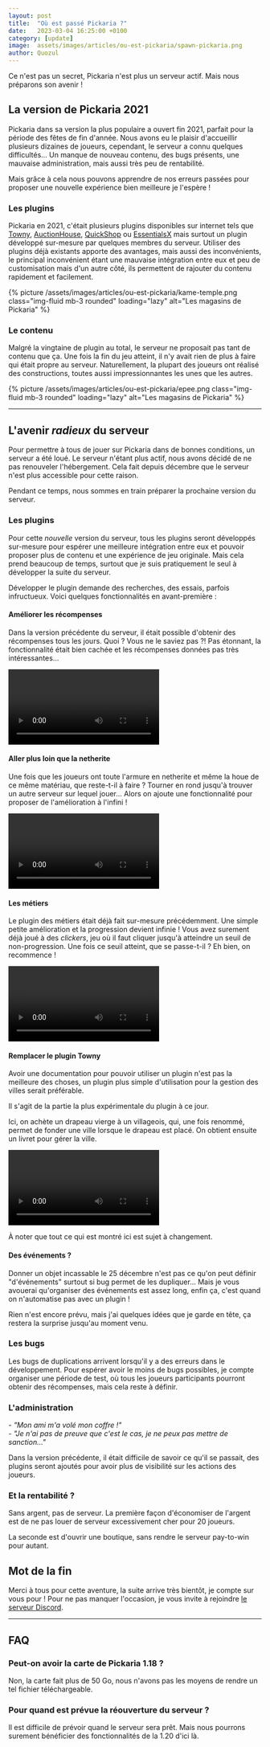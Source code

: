```yaml
---
layout: post
title:  "Où est passé Pickaria ?"
date:   2023-03-04 16:25:00 +0100
category: [update]
image:  assets/images/articles/ou-est-pickaria/spawn-pickaria.png
author: Quozul
---
```


Ce n'est pas un secret, Pickaria n'est plus un serveur actif. Mais nous préparons son avenir !

## La version de Pickaria 2021

Pickaria dans sa version la plus populaire a ouvert fin 2021, parfait pour la période des fêtes de fin d'année.
Nous avons eu le plaisir d'accueillir plusieurs dizaines de joueurs, cependant, le serveur a connu quelques difficultés...
Un manque de nouveau contenu, des bugs présents, une mauvaise administration, mais aussi très peu de rentabilité.

Mais grâce à cela nous pouvons apprendre de nos erreurs passées pour proposer une nouvelle expérience bien meilleure je l'espère !

### Les plugins

Pickaria en 2021, c'était plusieurs plugins disponibles sur internet tels que [Towny](https://www.spigotmc.org/resources/72694/), [AuctionHouse](https://www.spigotmc.org/resources/61836/), [QuickShop](https://www.spigotmc.org/resources/62575/) ou [EssentialsX](https://www.spigotmc.org/resources/9089/) mais surtout un plugin développé sur-mesure par quelques membres du serveur.
Utiliser des plugins déjà existants apporte des avantages, mais aussi des inconvénients, le principal inconvénient étant une mauvaise intégration entre eux et peu de customisation mais d'un autre côté, ils permettent de rajouter du contenu rapidement et facilement.

{% picture /assets/images/articles/ou-est-pickaria/kame-temple.png class="img-fluid mb-3 rounded" loading="lazy" alt="Les magasins de Pickaria" %}

### Le contenu

Malgré la vingtaine de plugin au total, le serveur ne proposait pas tant de contenu que ça. Une fois la fin du jeu atteint, il n'y avait rien de plus à faire qui était propre au serveur.
Naturellement, la plupart des joueurs ont réalisé des constructions, toutes aussi impressionnantes les unes que les autres.

{% picture /assets/images/articles/ou-est-pickaria/epee.png class="img-fluid mb-3 rounded" loading="lazy" alt="Les magasins de Pickaria" %}

---

## L'avenir *radieux* du serveur

Pour permettre à tous de jouer sur Pickaria dans de bonnes conditions, un serveur a été loué.
Le serveur n'étant plus actif, nous avons décidé de ne pas renouveler l'hébergement.
Cela fait depuis décembre que le serveur n'est plus accessible pour cette raison.

Pendant ce temps, nous sommes en train préparer la prochaine version du serveur.

### Les plugins

Pour cette *nouvelle* version du serveur, tous les plugins seront développés sur-mesure pour espérer une meilleure intégration entre eux et pouvoir proposer plus de contenu et une expérience de jeu originale.
Mais cela prend beaucoup de temps, surtout que je suis pratiquement le seul à développer la suite du serveur.

Développer le plugin demande des recherches, des essais, parfois infructueux. Voici quelques fonctionnalités en avant-première :

#### Améliorer les récompenses

Dans la version précédente du serveur, il était possible d'obtenir des récompenses tous les jours. Quoi ? Vous ne le saviez pas ?!
Pas étonnant, la fonctionnalité était bien cachée et les récompenses données pas très intéressantes...

<video controls class="img-fluid rounded">
    <source src="/assets/videos/recompenses.m4v" width="1280" height="704" type="video/mp4">
</video>

#### Aller plus loin que la netherite

Une fois que les joueurs ont toute l'armure en netherite et même la houe de ce même matériau, que reste-t-il à faire ?
Tourner en rond jusqu'à trouver un autre serveur sur lequel jouer...
Alors on ajoute une fonctionnalité pour proposer de l'amélioration à l'infini !

<video controls class="img-fluid rounded">
    <source src="/assets/videos/reforger.m4v" width="1280" height="704" type="video/mp4">
</video>

#### Les métiers

Le plugin des métiers était déjà fait sur-mesure précédemment. Une simple petite amélioration et la progression devient infinie !
Vous avez surement déjà joué à des *clickers*, jeu où il faut cliquer jusqu'à atteindre un seuil de non-progression.
Une fois ce seuil atteint, que se passe-t-il ? Eh bien, on recommence !

<video controls class="img-fluid rounded">
    <source src="/assets/videos/ascension-metier.m4v" width="1280" height="704" type="video/mp4">
</video>

#### Remplacer le plugin Towny

Avoir une documentation pour pouvoir utiliser un plugin n'est pas la meilleure des choses, un plugin plus simple d'utilisation pour la gestion des villes serait préférable.

Il s'agit de la partie la plus expérimentale du plugin à ce jour.

Ici, on achète un drapeau vierge à un villageois, qui, une fois renommé, permet de fonder une ville lorsque le drapeau est placé.
On obtient ensuite un livret pour gérer la ville.

<video controls class="img-fluid rounded">
    <source src="/assets/videos/creation-de-ville.m4v" width="1280" height="704" type="video/mp4">
</video>

À noter que tout ce qui est montré ici est sujet à changement.

#### Des événements ?

Donner un objet incassable le 25 décembre n'est pas ce qu'on peut définir "d'événements" surtout si bug permet de les dupliquer...
Mais je vous avouerai qu'organiser des événements est assez long, enfin ça, c'est quand on n'automatise pas avec un plugin !

Rien n'est encore prévu, mais j'ai quelques idées que je garde en tête, ça restera la surprise jusqu'au moment venu.

### Les bugs

Les bugs de duplications arrivent lorsqu'il y a des erreurs dans le développement.
Pour espérer avoir le moins de bugs possibles, je compte organiser une période de test, où tous les joueurs participants pourront obtenir des récompenses, mais cela reste à définir.

### L'administration

*- "Mon ami m'a volé mon coffre !"*  
*- "Je n'ai pas de preuve que c'est le cas, je ne peux pas mettre de sanction..."*

Dans la version précédente, il était difficile de savoir ce qu'il se passait, des plugins seront ajoutés pour avoir plus de visibilité sur les actions des joueurs.

### Et la rentabilité ?

Sans argent, pas de serveur. La première façon d'économiser de l'argent est de ne pas louer de serveur excessivement cher pour 20 joueurs.

La seconde est d'ouvrir une boutique, sans rendre le serveur pay-to-win pour autant.

## Mot de la fin

Merci à tous pour cette aventure, la suite arrive très bientôt, je compte sur vous pour !
Pour ne pas manquer l'occasion, je vous invite à rejoindre [le serveur Discord](https://discord.gg/YR6fVaS).

---

## FAQ

### Peut-on avoir la carte de Pickaria 1.18 ?

Non, la carte fait plus de 50 Go, nous n'avons pas les moyens de rendre un tel fichier téléchargeable.

### Pour quand est prévue la réouverture du serveur ?

Il est difficile de prévoir quand le serveur sera prêt.
Mais nous pourrons surement bénéficier des fonctionnalités de la 1.20 d'ici là.